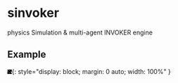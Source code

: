 # sinvoker
physics Simulation &amp; multi-agent INVOKER engine

## Example
![Result example](results/output.gif){: style="display: block; margin: 0 auto; width: 100%" }